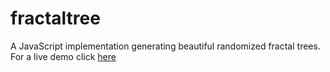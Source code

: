 # fractaltree
A JavaScript implementation generating beautiful randomized fractal trees. For a live demo click [here](https://olafvisker.bitbucket.io/Fractal%20Trees/)
